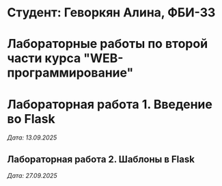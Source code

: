 # Студент: Геворкян Алина, ФБИ-33

# Лабораторные работы по второй части курса "WEB-программирование"

# Лабораторная работа 1. Введение во Flask

*Дата: 13.09.2025*

## Лабораторная работа 2. Шаблоны в Flask

*Дата: 27.09.2025*
